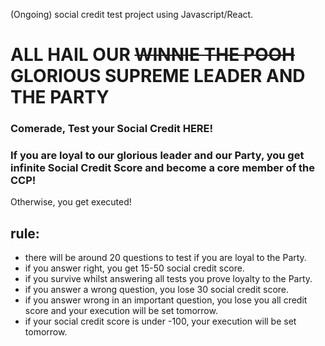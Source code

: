 (Ongoing) social credit test project using Javascript/React.

# ALL HAIL OUR ~~WINNIE THE POOH~~ GLORIOUS SUPREME LEADER AND THE PARTY

### Comerade, Test your Social Credit HERE!

### If you are loyal to our glorious leader and our Party, you get infinite Social Credit Score and become a core member of the CCP!
Otherwise, you get executed!

## rule:
 - there will be around 20 questions to test if you are loyal to the Party.
 - if you answer right, you get 15-50 social credit score.
 - if you survive whilst answering all tests you prove loyalty to the Party.
 - if you answer a wrong question, you lose 30 social credit score.
 - if you answer wrong in an important question, you lose you all credit score and your execution will be set tomorrow.
 - if your social credit score is under -100, your execution will be set tomorrow.
